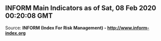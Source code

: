 ## INFORM Main Indicators as of Sat, 08 Feb 2020 00:20:08 GMT

Source: **INFORM (Index For Risk Management) - http://www.inform-index.org**
